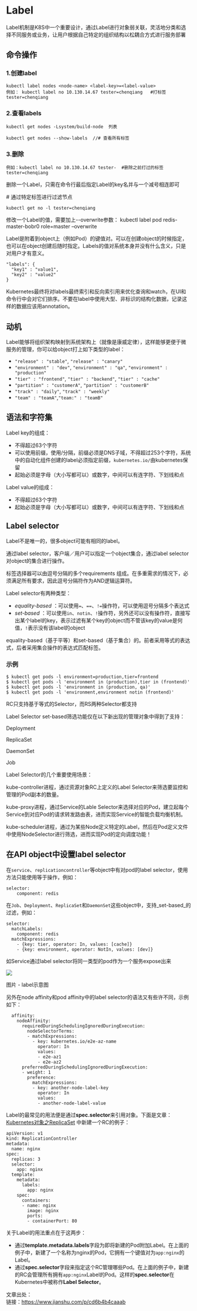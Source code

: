 # Label

Label机制是K8S中一个重要设计，通过Label进行对象弱关联，灵活地分类和选择不同服务或业务，让用户根据自己特定的组织结构以松耦合方式进行服务部署

## 命令操作

### 1.创建label

```text
kubectl label nodes <node-name> <label-key>=<label-value>
例如： kubectl label no 10.130.14.67 tester=chenqiang   #打标签 tester=chenqiang
```

### 2.查看labels

```text
kubectl get nodes -Lsystem/build-node  列表

kubectl get nodes --show-labels  //# 查看所有标签
```

### 3.删除

```text
例如：kubectl label no 10.130.14.67 tester-  #删除之前打过的标签 tester=chenqiang
```

删除一个Label，只需在命令行最后指定Label的key名并与一个减号相连即可

\# 通过特定标签进行过滤节点

```text
kubectl get no -l tester=chenqiang
```

修改一个Label的值，需要加上--overwrite参数： kubectl label pod redis-master-bobr0 role=master –overwrite

Label是附着到object上（例如Pod）的键值对。可以在创建object的时候指定，也可以在object创建后随时指定。Labels的值对系统本身并没有什么含义，只是对用户才有意义。

```text
"labels": {
  "key1" : "value1",
  "key2" : "value2"
}
```

Kubernetes最终将对labels最终索引和反向索引用来优化查询和watch，在UI和命令行中会对它们排序。不要在label中使用大型、非标识的结构化数据，记录这样的数据应该用annotation。

## 动机

Label能够将组织架构映射到系统架构上（就像是康威定律），这样能够更便于微服务的管理，你可以给object打上如下类型的label：

* `"release" : "stable"`, `"release" : "canary"`
* `"environment" : "dev"`, `"environment" : "qa"`, `"environment" : "production"`
* `"tier" : "frontend"`, `"tier" : "backend"`, `"tier" : "cache"`
* `"partition" : "customerA"`, `"partition" : "customerB"`
* `"track" : "daily"`, `"track" : "weekly"`
* `"team" : "teamA"`,`"team:" : "teamB"`

## 语法和字符集

Label key的组成：

* 不得超过63个字符
* 可以使用前缀，使用/分隔，前缀必须是DNS子域，不得超过253个字符，系统中的自动化组件创建的label必须指定前缀，`kubernetes.io/`由kubernetes保留
* 起始必须是字母（大小写都可以）或数字，中间可以有连字符、下划线和点

Label value的组成：

* 不得超过63个字符
* 起始必须是字母（大小写都可以）或数字，中间可以有连字符、下划线和点

## Label selector

Label不是唯一的，很多object可能有相同的label。

通过label selector，客户端／用户可以指定一个object集合，通过label selector对object的集合进行操作。

 标签选择器可以由逗号分隔的多个requirements 组成。在多重需求的情况下，必须满足所有要求，因此逗号分隔符作为AND逻辑运算符。

Label selector有两种类型：

* _equality-based_ ：可以使用`=`、`==`、`!=`操作符，可以使用逗号分隔多个表达式
* _set-based_ ：可以使用`in`、`notin`、`!`操作符，另外还可以没有操作符，直接写出某个label的key，表示过滤有某个key的object而不管该key的value是何值，`!`表示没有该label的object

 equality-based（基于平等）和set-based（基于集合）的。前者采用等式的表达式，后者采用集合操作的表达式匹配标签。

### 示例 <a id="&#x793A;&#x4F8B;"></a>

```text
$ kubectl get pods -l environment=production,tier=frontend
$ kubectl get pods -l 'environment in (production),tier in (frontend)'
$ kubectl get pods -l 'environment in (production, qa)'
$ kubectl get pods -l 'environment,environment notin (frontend)'
```

 RC只支持基于等式的Selector，而RS两种Selector都支持

Label Selector set-based筛选功能仅在以下新出现的管理对象中得到了支持：

 Deployment

 ReplicaSet

 DaemonSet

 Job 

Label Selector的几个重要使用场景： 

kube-controller进程，通过资源对象RC上定义的Label Selector来筛选要监控和管理的Pod副本的数量。

 kube-proxy进程，通过Service的Lable Selector来选择对应的Pod，建立起每个Service到对应Pod的请求转发路由表，进而实现Service的智能负载均衡机制。

kube-scheduler进程，通过为某些Node定义特定的Label，然后在Pod定义文件中使用NodeSelector进行筛选，进而实现Pod的定向调度功能！

## 在API object中设置label selector

在`service`、`replicationcontroller`等object中有对pod的label selector，使用方法只能使用等于操作，例如：

```text
selector:
    component: redis
```

在`Job`、`Deployment`、`ReplicaSet`和`DaemonSet`这些object中，支持_set-based_的过滤，例如：

```text
selector:
  matchLabels:
    component: redis
  matchExpressions:
    - {key: tier, operator: In, values: [cache]}
    - {key: environment, operator: NotIn, values: [dev]}
```

如Service通过label selector将同一类型的pod作为一个服务expose出来

![](../../.gitbook/assets/image%20%28103%29.png)

图片 - label示意图

另外在node affinity和pod affinity中的label selector的语法又有些许不同，示例如下：

```text
  affinity:
    nodeAffinity:
      requiredDuringSchedulingIgnoredDuringExecution:
        nodeSelectorTerms:
        - matchExpressions:
          - key: kubernetes.io/e2e-az-name
            operator: In
            values:
            - e2e-az1
            - e2e-az2
      preferredDuringSchedulingIgnoredDuringExecution:
      - weight: 1
        preference:
          matchExpressions:
          - key: another-node-label-key
            operator: In
            values:
            - another-node-label-value
```



Label的最常见的用法便是通过**spec.selector**来引用对象。下面是文章：[Kubernetes对象之ReplicaSet](https://www.jianshu.com/p/fd8d8d51741e) 中新建一个RC的例子：

```text
apiVersion: v1
kind: ReplicationController
metadata:
  name: nginx
spec:
  replicas: 3
  selector:
    app: nginx
  template:
    metadata:
      labels:
        app: nginx
    spec:
      containers:
      - name: nginx
        image: nginx
        ports:
        - containerPort: 80
```

关于Label的用法重点在于这两步：

* 通过**template.metadata.labels**字段为即将新建的Pod附加Label。在上面的例子中，新建了一个名称为nginx的Pod，它拥有一个键值对为`app:nginx`的Label。
* 通过**spec.selector**字段来指定这个RC管理哪些Pod。在上面的例子中，新建的RC会管理所有拥有`app:nginx`Label的Pod。这样的**spec.selector**在Kubernetes中被称作**Label Selector**。

  
  
文章出处：  
链接：https://www.jianshu.com/p/cd6b4b4caaab  


